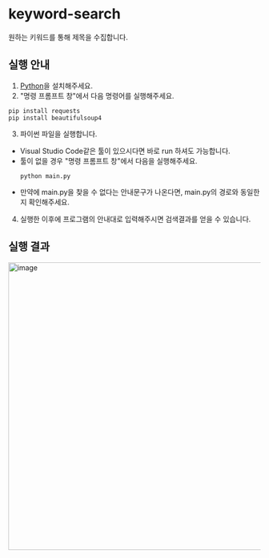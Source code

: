 # keyword-search
원하는 키워드를 통해 제목을 수집합니다.

## 실행 안내

1. [Python](https://www.python.org/)을 설치해주세요.
2. "명령 프롬프트 창"에서 다음 명령어를 실행해주세요.
```
pip install requests
pip install beautifulsoup4
```
3. 파이썬 파일을 실행합니다.
  - Visual Studio Code같은 툴이 있으시다면 바로 run 하셔도 가능합니다.
  - 툴이 없을 경우 "명령 프롬프트 창"에서 다음을 실행해주세요.
    ```
    python main.py
    ```
  - 만약에 main.py을 찾을 수 없다는 안내문구가 나온다면, main.py의 경로와 동일한지 확인해주세요.
4. 실행한 이후에 프로그램의 안내대로 입력해주시면 검색결과를 얻을 수 있습니다.

## 실행 결과
<img width="574" alt="image" src="https://github.com/shine-care-github/keyword-search/assets/45550607/0e184f32-4251-440f-82ec-66639a885ef4">
